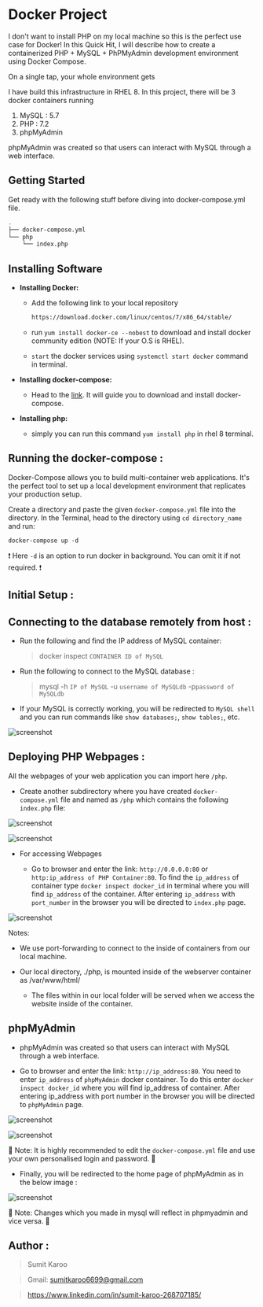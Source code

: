 # Docker Project
I don't want to install PHP on my local machine so this is the perfect use case for Docker! In this Quick Hit, I will describe how to create a containerized PHP + MySQL + PhPMyAdmin development environment using Docker Compose.

On a single tap, your whole environment gets 

I have build this infrastructure in RHEL 8. In this project, there will be 3 docker containers running 
1. MySQL : 5.7
2. PHP : 7.2
3. phpMyAdmin

phpMyAdmin was created so that users can interact with MySQL through a web interface.

## Getting Started
Get ready with the following stuff before diving into docker-compose.yml file.

```bash
.
├── docker-compose.yml
└── php
    └── index.php
```
## Installing Software
 - **Installing Docker:** 
 
    - Add the following link to your local repository
    
      ```bash
      https://download.docker.com/linux/centos/7/x86_64/stable/
      ```
    - run  ``` yum install docker-ce --nobest ``` to download and install docker community edition (NOTE: If your O.S is RHEL).
    
    - ```start``` the docker services using ``` systemctl start docker ``` command in terminal.
    
 - **Installing docker-compose:** 
    - Head to the [link](https://docs.docker.com/compose/install/). It will guide you to download and install docker-compose.
    
 - **Installing php:**
    - simply you can run this command ``` yum install php ``` in rhel 8 terminal.
    
## Running the docker-compose :

Docker-Compose allows you to build multi-container web applications. It's the perfect tool to set up a local development environment that replicates your production setup.

Create a directory and paste the given ``` docker-compose.yml ``` file into the directory. In the Terminal, head to the directory using ``` cd directory_name ``` and run:

``` docker-compose up -d ```

❗ Here `-d` is an option to run docker in background. You can omit it if not required. ❗

## Initial Setup :

## Connecting to the database remotely from host :

- Run the following and find the IP address of MySQL container:

  > docker inspect `CONTAINER ID of MySQL`
  
- Run the following to connect to the MySQL database :
  > mysql -h `IP of MySQL` -u `username of MySQLdb` -p`password of MySQLdb`
 
- If your MySQL is correctly working, you will be redirected to `MySQL shell` and you can run commands like `show databases;`, `show tables;`, etc.

![screenshot](https://github.com/Sumitkaroo/Docker/blob/master/images/4.JPG)

## Deploying PHP Webpages :

All the webpages of your web application you can import here `/php`.

 - Create another subdirectory where you have created `docker-compose.yml` file and named as `/php` which contains the following `index.php` file:
 
![screenshot](https://github.com/Sumitkaroo/Docker/blob/master/images/5.JPG)

![screenshot](https://github.com/Sumitkaroo/Docker/blob/master/images/6.JPG)

- For accessing Webpages

  - Go to browser and enter the link: `http://0.0.0.0:80` or `http:ip_address of PHP Container:80`.
To find the `ip_address` of container type `docker inspect docker_id` in terminal where you will find `ip_address` of the container. After entering `ip_address` with `port_number` in the browser you will be directed to `index.php` page.

![screenshot](https://github.com/Sumitkaroo/Docker/blob/master/images/7.JPG)

Notes:

- We use port-forwarding to connect to the inside of containers from our local machine.

- Our local directory, ./php, is mounted inside of the webserver container as /var/www/html/
    - The files within in our local folder will be served when we access the website inside of the container.

## phpMyAdmin

- phpMyAdmin was created so that users can interact with MySQL through a web interface. 

- Go to browser and enter the link: ```http://ip_address:80```. You need to enter ```ip_address``` of ```phpMyAdmin``` docker container. To do this enter `docker inspect docker_id` where you will find ip_address of container. After entering ip_address with port number in the browser you will be directed to `phpMyAdmin` page.

![screenshot](https://github.com/Sumitkaroo/Docker/blob/master/images/2.JPG)

![screenshot](https://github.com/Sumitkaroo/Docker/blob/master/images/1.JPG)

🛑 Note: It is highly recommended to edit the `docker-compose.yml` file and use your own personalised login and password. 🛑

- Finally, you will be redirected to the home page of phpMyAdmin as in the below image :

![screenshot](https://github.com/Sumitkaroo/Docker/blob/master/images/3.JPG)

🛑 Note: Changes which you made in mysql will reflect in phpmyadmin and vice versa. 🛑


## Author :

  > Sumit Karoo
  
  > Gmail: sumitkaroo6699@gmail.com
  
  > https://www.linkedin.com/in/sumit-karoo-268707185/

